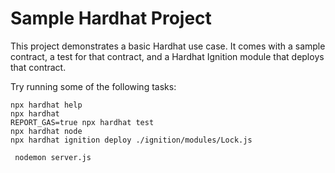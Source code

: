 # Sample Hardhat Project

This project demonstrates a basic Hardhat use case. It comes with a sample contract, a test for that contract, and a Hardhat Ignition module that deploys that contract.

Try running some of the following tasks:

```shell
npx hardhat help
npx hardhat 
REPORT_GAS=true npx hardhat test
npx hardhat node
npx hardhat ignition deploy ./ignition/modules/Lock.js
```
```bash
 nodemon server.js
```